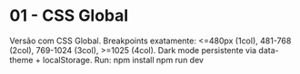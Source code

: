 # 01 - CSS Global
Versão com CSS Global. Breakpoints exatamente: <=480px (1col), 481-768 (2col), 769-1024 (3col), >=1025 (4col).
Dark mode persistente via data-theme + localStorage.
Run:
npm install
npm run dev
